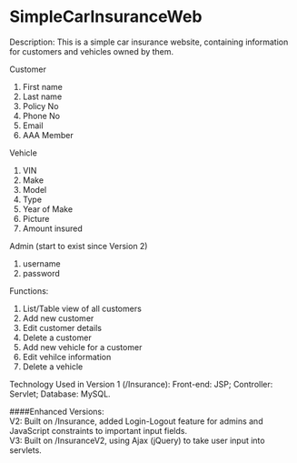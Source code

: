 SimpleCarInsuranceWeb
=====================

Description: This is a simple car insurance website, containing information for customers and vehicles owned by them.

Customer
  1. First name
  2. Last name
  3. Policy No
  4. Phone No
  5. Email
  6. AAA Member

Vehicle
  1. VIN
  2. Make
  3. Model
  4. Type
  5. Year of Make
  6. Picture
  7. Amount insured
  
Admin (start to exist since Version 2)
  1. username
  2. password

Functions:
  1. List/Table view of all customers
  2. Add new customer
  3. Edit customer details
  4. Delete a customer
  5. Add new vehicle for a customer
  6. Edit vehilce information
  7. Delete a vehicle

Technology Used in Version 1 (/Insurance):
  Front-end: JSP; Controller: Servlet; Database: MySQL.

####Enhanced Versions: <br>
V2: Built on /Insurance, added Login-Logout feature for admins and JavaScript constraints to important input fields. <br>
V3: Built on /InsuranceV2, using Ajax (jQuery) to take user input into servlets. 
